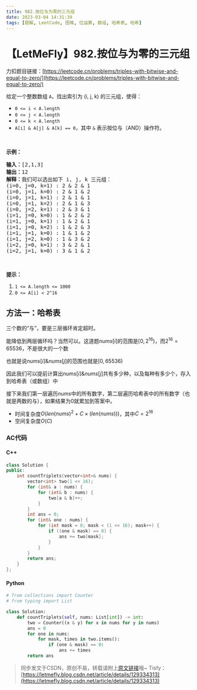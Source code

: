 ```yaml
---
title: 982.按位与为零的三元组
date: 2023-03-04 14:31:39
tags: [题解, LeetCode, 困难, 位运算, 数组, 哈希表, 哈希]
---
```


# 【LetMeFly】982.按位与为零的三元组

力扣题目链接：[https://leetcode.cn/problems/triples-with-bitwise-and-equal-to-zero/](https://leetcode.cn/problems/triples-with-bitwise-and-equal-to-zero/)

<p>给定一个整数数组&nbsp;<code>A</code>，找出索引为 (i, j, k) 的三元组，使得：</p>

<ul>
	<li><code>0 &lt;= i &lt; A.length</code></li>
	<li><code>0 &lt;= j &lt; A.length</code></li>
	<li><code>0 &lt;= k &lt; A.length</code></li>
	<li><code>A[i]&nbsp;&amp; A[j]&nbsp;&amp; A[k] == 0</code>，其中&nbsp;<code>&amp;</code>&nbsp;表示按位与（AND）操作符。</li>
</ul>

<p>&nbsp;</p>

<p><strong>示例：</strong></p>

<pre><strong>输入：</strong>[2,1,3]
<strong>输出：</strong>12
<strong>解释：</strong>我们可以选出如下 i, j, k 三元组：
(i=0, j=0, k=1) : 2 &amp; 2 &amp; 1
(i=0, j=1, k=0) : 2 &amp; 1 &amp; 2
(i=0, j=1, k=1) : 2 &amp; 1 &amp; 1
(i=0, j=1, k=2) : 2 &amp; 1 &amp; 3
(i=0, j=2, k=1) : 2 &amp; 3 &amp; 1
(i=1, j=0, k=0) : 1 &amp; 2 &amp; 2
(i=1, j=0, k=1) : 1 &amp; 2 &amp; 1
(i=1, j=0, k=2) : 1 &amp; 2 &amp; 3
(i=1, j=1, k=0) : 1 &amp; 1 &amp; 2
(i=1, j=2, k=0) : 1 &amp; 3 &amp; 2
(i=2, j=0, k=1) : 3 &amp; 2 &amp; 1
(i=2, j=1, k=0) : 3 &amp; 1 &amp; 2
</pre>

<p>&nbsp;</p>

<p><strong>提示：</strong></p>

<ol>
	<li><code>1 &lt;= A.length &lt;= 1000</code></li>
	<li><code>0 &lt;= A[i] &lt; 2^16</code></li>
</ol>


    
## 方法一：哈希表

三个数的“与”，要是三层循环肯定超时。

能降低到两层循环吗？当然可以。这道题$nums[i]$的范围是$[0, 2^{16})$，而$2^{16}=65536$，不是很大的一个数

也就是说$nums[i] \& nums[j]$的范围也就是$[0, 65536)$

因此我们可以提前计算出$nums[i] \& nums[j]$共有多少种，以及每种有多少个，存入到哈希表（或数组）中

接下来我们第一层遍历$nums$中的所有数字，第二层遍历哈希表中的所有数字（也就是两数的与），如果结果为0就累加到答案中。

+ 时间复杂度$O(len(nums)^2 + C\times(len(nums)))$，其中$C=2^{16}$
+ 空间复杂度$O(C)$

### AC代码

#### C++

```cpp
class Solution {
public:
    int countTriplets(vector<int>& nums) {
        vector<int> two(1 << 16);
        for (int& a : nums) {
            for (int& b : nums) {
                two[a & b]++;
            }
        }
        int ans = 0;
        for (int& one : nums) {
            for (int mask = 0; mask < (1 << 16); mask++) {
                if ((one & mask) == 0) {
                    ans += two[mask];
                }
            }
        }
        return ans;
    }
};
```

#### Python

```python
# from collections import Counter
# from typing import List

class Solution:
    def countTriplets(self, nums: List[int]) -> int:
        two = Counter((x & y) for x in nums for y in nums)
        ans = 0
        for one in nums:
            for mask, times in two.items():
                if (one & mask) == 0:
                    ans += times
        return ans
```

> 同步发文于CSDN，原创不易，转载请附上[原文链接](https://blog.letmefly.xyz/2023/03/04/LeetCode%200982.%E6%8C%89%E4%BD%8D%E4%B8%8E%E4%B8%BA%E9%9B%B6%E7%9A%84%E4%B8%89%E5%85%83%E7%BB%84/)哦~
> Tisfy：[https://letmefly.blog.csdn.net/article/details/129334313](https://letmefly.blog.csdn.net/article/details/129334313)
